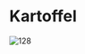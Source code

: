 # Kartoffel

![128](https://github.com/kartoffelsoft/kartoffel-flash-ios/assets/8350795/3ff50aa7-fbbf-4b35-971b-ef4d3b7e1585)
